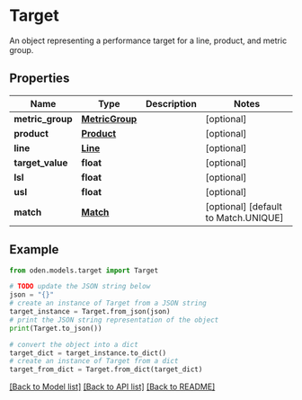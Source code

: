 # Target

An object representing a performance target for a line, product, and metric group.

## Properties

Name | Type | Description | Notes
------------ | ------------- | ------------- | -------------
**metric_group** | [**MetricGroup**](MetricGroup.md) |  | [optional] 
**product** | [**Product**](Product.md) |  | [optional] 
**line** | [**Line**](Line.md) |  | [optional] 
**target_value** | **float** |  | [optional] 
**lsl** | **float** |  | [optional] 
**usl** | **float** |  | [optional] 
**match** | [**Match**](Match.md) |  | [optional] [default to Match.UNIQUE]

## Example

```python
from oden.models.target import Target

# TODO update the JSON string below
json = "{}"
# create an instance of Target from a JSON string
target_instance = Target.from_json(json)
# print the JSON string representation of the object
print(Target.to_json())

# convert the object into a dict
target_dict = target_instance.to_dict()
# create an instance of Target from a dict
target_from_dict = Target.from_dict(target_dict)
```
[[Back to Model list]](../README.md#documentation-for-models) [[Back to API list]](../README.md#documentation-for-api-endpoints) [[Back to README]](../README.md)


